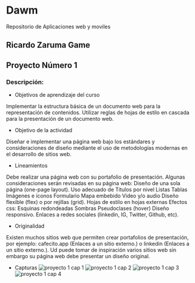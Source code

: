 # Dawm
Repositorio de Aplicaciones web y moviles
## Ricardo Zaruma Game
## Proyecto Número 1 
### Descripción:
- Objetivos de aprendizaje del curso

Implementar la estructura básica de un documento web para la representación de contenidos.
Utilizar reglas de hojas de estilo en cascada para la presentación de un documento web.

- Objetivo de la actividad

Diseñar e implementar una página web bajo los estándares y consideraciones de diseño mediante el uso de metodologías modernas en el desarrollo de sitios web.

- Lineamientos

Debe realizar una página web con su portafolio de presentación. Algunas consideraciones serán revisadas en su página web:
Diseño de una sola página (one-page layout).
Uso adecuado de
Títulos por nivel
Listas
Tablas
Imágenes e íconos
Formulario
Mapa embebido
Video y/o audio 
Diseño flexible (flex) o por rejillas (grid).
Hojas de estilo en hojas externas
Efectos css:
Esquinas redondeadas
Sombras
Pseudoclases (hover)
Diseño responsivo. 
Enlaces a redes sociales (linkedin, IG, Twitter, Github, etc).
- Originalidad

Existen muchos sitios web que permiten crear portafolios de presentación, por ejemplo: cafecito.app (Enlaces a un sitio externo.) o linkedin (Enlaces a un sitio externo.). Ud puede tomar de inspiración varios sitios web sin embargo su página web debe presentar un diseño original. 

- Capturas
![proyecto 1 cap 1](https://user-images.githubusercontent.com/77079653/174128247-7f3bff28-8ec4-4ef8-abc2-e556a8f56909.png)
![proyecto 1 cap 2](https://user-images.githubusercontent.com/77079653/174128288-1dfa26a8-e044-4e9c-b46a-7fe7e607c6f8.png)
![proyecto 1 cap 3](https://user-images.githubusercontent.com/77079653/174128291-1974590a-545c-48a7-af28-51a847c0adf8.png)
![proyecto 1 cap 4](https://user-images.githubusercontent.com/77079653/174128329-f7aa8d6b-e88f-4a09-9bf1-c76a1b79096d.png)
